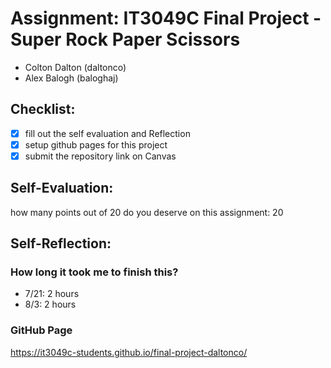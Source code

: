 # Assignment: IT3049C Final Project - Super Rock Paper Scissors

- Colton Dalton (daltonco)
- Alex Balogh (baloghaj)

## Checklist:
- [x] fill out the self evaluation and Reflection
- [x] setup github pages for this project
- [x] submit the repository link on Canvas

## Self-Evaluation:

how many points out of 20 do you deserve on this assignment: 20

## Self-Reflection:

### How long it took me to finish this?
- 7/21: 2 hours
- 8/3: 2 hours

### GitHub Page
https://it3049c-students.github.io/final-project-daltonco/
